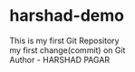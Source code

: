 # harshad-demo
This is my first  Git Repository <br>
my first change(commit) on Git
<br>
Author - HARSHAD PAGAR
